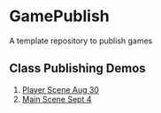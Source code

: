 # GamePublish
A template repository to publish games

## Class Publishing Demos

1. [Player Scene Aug 30](Player_Scene_08_30/index.html)
2. [Main Scene Sept 4](Main_9/4/index.html)
